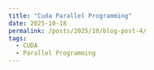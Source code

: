 ```yaml
---
title: "Cuda Parallel Programming"
date: 2025-10-18
permalink: /posts/2025/10/blog-post-4/
tags:
  - CUDA
  - Parallel Programming
---
```


